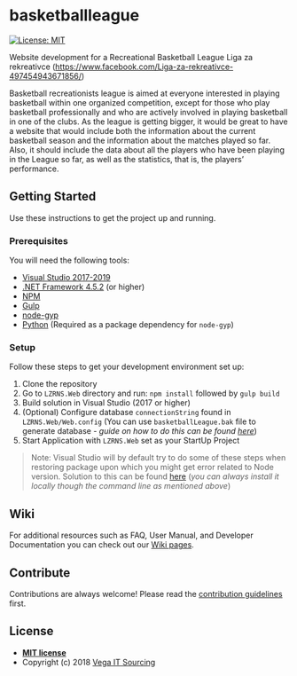 # basketballleague

[![License: MIT](https://img.shields.io/badge/License-MIT-yellow.svg)](https://opensource.org/licenses/MIT)

Website development for a Recreational Basketball League Liga za rekreativce (https://www.facebook.com/Liga-za-rekreativce-497454943671856/) 

Basketball recreationists league is aimed at everyone interested in playing basketball within one organized competition, except for those who play basketball professionally and who are actively involved in playing basketball in one of the clubs. As the league is getting bigger, it would be great to have a website that would include both the information about the current basketball season and the information about the matches played so far. Also, it should include the data about all the players who have been playing in the League so far, as well as the statistics, that is, the players’ performance.

## Getting Started

Use these instructions to get the project up and running.

### Prerequisites

You will need the following tools:

* [Visual Studio 2017-2019](https://www.visualstudio.com/downloads/)
* [.NET Framework 4.5.2](https://dotnet.microsoft.com/download/dotnet-framework) (or higher)
* [NPM](https://nodejs.org/en/)
* [Gulp](https://gulpjs.com/)
* [node-gyp](https://github.com/nodejs/node-gyp)
* [Python](https://www.python.org/) (Required as a package dependency for `node-gyp`)

### Setup

Follow these steps to get your development environment set up:

  1. Clone the repository
  1. Go to `LZRNS.Web` directory and run: `npm install` followed by `gulp build`
  1. Build solution in Visual Studio (2017 or higher)
  1. (Optional) Configure database `connectionString` found in `LZRNS.Web/Web.config` (You can use `basketballLeague.bak` file to generate database - *guide on how to do this can be found [here](https://www.youtube.com/watch?v=mRI8vpn-tyk)*) 
  1. Start Application with `LZRNS.Web` set as your StartUp Project

> Note: Visual Studio will by default try to do some of these steps when restoring package upon which you might get error related to Node version. Solution to this can be found [here](https://stackoverflow.com/questions/43849585/update-node-version-in-visual-studio-2017) (*you can always install it locally though the command line as mentioned above*)

## Wiki

For additional resources such as FAQ, User Manual, and Developer Documentation you can check out our [Wiki pages](https://github.com/vegaitsourcing/basketballleague/wiki).

## Contribute

Contributions are always welcome!
Please read the [contribution guidelines](./CONTRIBUTING.md) first.

## License

- **[MIT license](http://opensource.org/licenses/mit-license.php)**
- Copyright (c) 2018 [Vega IT Sourcing](https://www.vegaitsourcing.rs/)